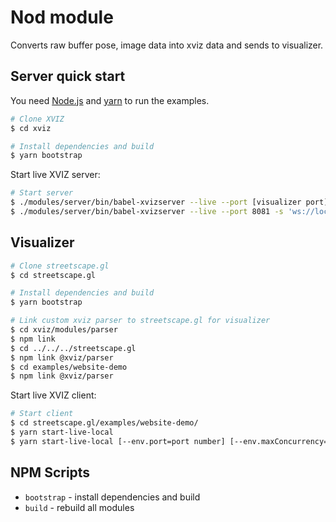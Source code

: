 # Nod module

Converts raw buffer pose, image data into xviz data and sends to visualizer.

## Server quick start

You need [Node.js](https://nodejs.org/en/) and [yarn](https://yarnpkg.com/lang/en/docs/install) to
run the examples.

```bash
# Clone XVIZ
$ cd xviz

# Install dependencies and build
$ yarn bootstrap
```

Start live XVIZ server:

```bash
# Start server
$ ./modules/server/bin/babel-xvizserver --live --port [visualizer port] -s [url of incoming data]
$ ./modules/server/bin/babel-xvizserver --live --port 8081 -s 'ws://localhost:9997'

```

## Visualizer

```bash
# Clone streetscape.gl
$ cd streetscape.gl

# Install dependencies and build
$ yarn bootstrap

# Link custom xviz parser to streetscape.gl for visualizer
$ cd xviz/modules/parser
$ npm link
$ cd ../../../streetscape.gl
$ npm link @xviz/parser
$ cd examples/website-demo
$ npm link @xviz/parser
```

Start live XVIZ client:

```bash
# Start client
$ cd streetscape.gl/examples/website-demo/
$ yarn start-live-local
$ yarn start-live-local [--env.port=port number] [--env.maxConcurrency=number of workers]

```

## NPM Scripts

- `bootstrap` - install dependencies and build
- `build` - rebuild all modules